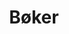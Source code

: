 ---
layout: books
title: Bøker
cat: books
permalink: /boker/
english: books
include: "books/books-list-titles.html"
---